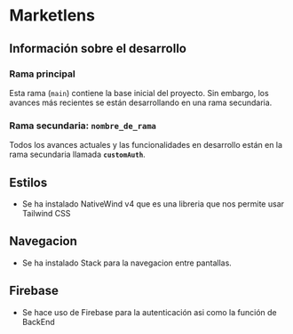 # Marketlens

## Información sobre el desarrollo

### Rama principal
Esta rama (`main`) contiene la base inicial del proyecto. Sin embargo, los avances más recientes se están desarrollando en una rama secundaria.

### Rama secundaria: `nombre_de_rama`
Todos los avances actuales y las funcionalidades en desarrollo están en la rama secundaria llamada **`customAuth`**.


## Estilos

- Se ha instalado NativeWind v4 que es una libreria que nos permite usar Tailwind CSS

## Navegacion

- Se ha instalado Stack para la navegacion entre pantallas.

## Firebase

- Se hace uso de Firebase para la autenticación asi como la función de BackEnd
